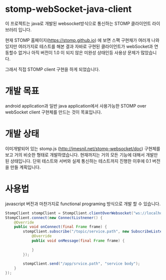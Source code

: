 # stomp-webSocket-java-client
이 프로젝트는 java로 개발된 websocket방식으로 통신하는 STOMP 클라이언트 라이브러리 입니다.


현재 STOMP 홈페이지(https://stomp.github.io) 에 보면 스팩 구현채가 여러개 나와 있지만 여러가지로 테스트를 해본 결과
자바로 구현된 클라이언트가 webSocket과 연동할수 없거나 아직 버전이 1.0 이 되지 않은 미완성 상태인등 사용상 문제가 많았습니다.

그래서 직접 STOMP client 구현을 하게 되었습니다.


# 개발 목표
android application과 일반 java application에서 사용가능한 STOMP over webSocket client 구현체를 만드는 것이 목표입니다.





# 개발 상태
이미개발되어 있는 stomp.js (http://jmesnil.net/stomp-websocket/doc) 구현체를 보고 거의 비슷한 형태로 개발하였습니다. 현재까지는 거의 모든 기능에 대해서 개발만
된 상태입니다. 단위 테스트와 서버와 실제 통신하는 테스트까지 진행한 이후에 0.1 버전을 만들 계획입니다.


# 사용법
javascript 버전과 마찬가지로 functional programing 방식으로 개발 할 수 있습니다.
```java
StompClient stompClient = StompClient.clientOverWebsocket("ws://localhost:8080/stomp");
StompClient.connect(new ConnectListnener() {
	@Override
	public void onConnect(final Frame frame) {
		stompClient.subscribe("/topic/service.path", new SubscribeListener() {
			@Override
			public void onMessage(final Frame frame) {
				
			}
		});
		
		stompClient.send("/app/srvice.path", "service body");
	}
});
```


